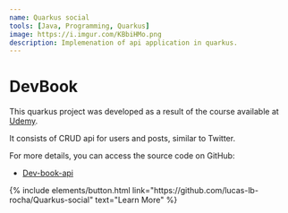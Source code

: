 ```yaml
---
name: Quarkus social
tools: [Java, Programming, Quarkus]
image: https://i.imgur.com/KBbiHMo.png
description: Implemenation of api application in quarkus.
---
```


# DevBook

This quarkus project was developed as a result of the course available at [Udemy](https://www.udemy.com/course/aprenda-quarkus-e-desenvolva-apis-restful-poderosas-em-java/?couponCode=LEADERSALE24A).

It consists of CRUD api for users and posts, similar to Twitter.

For more details, you can access the source code on GitHub:

- [Dev-book-api](https://github.com/lucas-lb-rocha/Quarkus-social)

<p class="text-center">
{% include elements/button.html link="https://github.com/lucas-lb-rocha/Quarkus-social" text="Learn More" %}
</p>
